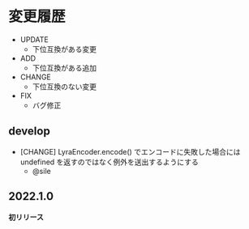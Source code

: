 # 変更履歴

- UPDATE
    - 下位互換がある変更
- ADD
    - 下位互換がある追加
- CHANGE
    - 下位互換のない変更
- FIX
    - バグ修正

## develop

- [CHANGE] LyraEncoder.encode() でエンコードに失敗した場合には undefined を返すのではなく例外を送出するようにする
  - @sile

## 2022.1.0

**初リリース**

